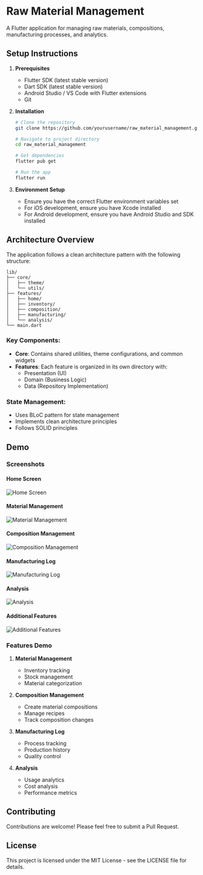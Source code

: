# Raw Material Management

A Flutter application for managing raw materials, compositions, manufacturing processes, and analytics.

## Setup Instructions

1. **Prerequisites**
   - Flutter SDK (latest stable version)
   - Dart SDK (latest stable version)
   - Android Studio / VS Code with Flutter extensions
   - Git

2. **Installation**
   ```bash
   # Clone the repository
   git clone https://github.com/yourusername/raw_material_management.git

   # Navigate to project directory
   cd raw_material_management

   # Get dependencies
   flutter pub get

   # Run the app
   flutter run
   ```

3. **Environment Setup**
   - Ensure you have the correct Flutter environment variables set
   - For iOS development, ensure you have Xcode installed
   - For Android development, ensure you have Android Studio and SDK installed

## Architecture Overview

The application follows a clean architecture pattern with the following structure:

```
lib/
├── core/
│   ├── theme/
│   └── utils/
├── features/
│   ├── home/
│   ├── inventory/
│   ├── composition/
│   ├── manufacturing/
│   └── analysis/
└── main.dart
```

### Key Components:
- **Core**: Contains shared utilities, theme configurations, and common widgets
- **Features**: Each feature is organized in its own directory with:
  - Presentation (UI)
  - Domain (Business Logic)
  - Data (Repository Implementation)

### State Management:
- Uses BLoC pattern for state management
- Implements clean architecture principles
- Follows SOLID principles

## Demo

### Screenshots

#### Home Screen
![Home Screen](assets/screenshots/Screen-1.jpg)

#### Material Management
![Material Management](assets/screenshots/Screen-2.jpg)

#### Composition Management
![Composition Management](assets/screenshots/Screen-3.jpg)

#### Manufacturing Log
![Manufacturing Log](assets/screenshots/Screen-4.jpg)

#### Analysis
![Analysis](assets/screenshots/Screen-5.jpg)

#### Additional Features
![Additional Features](assets/screenshots/Screen-6-B.jpg)

### Features Demo
1. **Material Management**
   - Inventory tracking
   - Stock management
   - Material categorization

2. **Composition Management**
   - Create material compositions
   - Manage recipes
   - Track composition changes

3. **Manufacturing Log**
   - Process tracking
   - Production history
   - Quality control

4. **Analysis**
   - Usage analytics
   - Cost analysis
   - Performance metrics

## Contributing

Contributions are welcome! Please feel free to submit a Pull Request.

## License

This project is licensed under the MIT License - see the LICENSE file for details.
